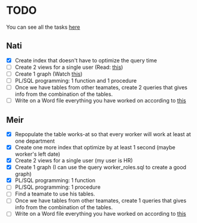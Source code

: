 # TODO

You can see all the tasks [here](https://docs.google.com/spreadsheets/d/1M6zAZbKwIK7s4U-mniCKvBqlxmh60oTyiqIQdotG7WA/edit?pli=1#gid=0)

## Nati
- [x] Create index that doesn't have to optimize the query time
- [ ] Create 2 views for a single user (Read: [this](https://docs.google.com/spreadsheets/d/1M6zAZbKwIK7s4U-mniCKvBqlxmh60oTyiqIQdotG7WA/edit?pli=1#gid=0&range=G11))
- [ ] Create 1 graph (Watch [this](https://drive.google.com/file/d/1xAWrRSOlAvb-X1x-HGiI3dapdlsZirbm/view?usp=sharing))
- [ ] PL/SQL programming: 1 function and 1 procedure
- [ ] Once we have tables from other teamates, create 2 queries that gives info from the combination of the tables.
- [ ] Write on a Word file everything you have worked on according to [this](https://docs.google.com/spreadsheets/d/1M6zAZbKwIK7s4U-mniCKvBqlxmh60oTyiqIQdotG7WA/edit?usp=sharing)

## Meir
- [x] Repopulate the table works-at so that every worker will work at least at one department
- [x] Create one more index that optimize by at least 1 second (maybe worker's left date)
- [x] Create 2 views for a single user (my user is HR)
- [x] Create 1 graph (I can use the query worker\_roles.sql to create a good graph)
- [x] PL/SQL programming: 1 function
- [ ] PL/SQL programming: 1 procedure
- [ ] Find a teamate to use his tables.
- [ ] Once we have tables from other teamates, create 1 queries that gives info from the combination of the tables.
- [ ] Write on a Word file everything you have worked on according to [this](https://docs.google.com/spreadsheets/d/1M6zAZbKwIK7s4U-mniCKvBqlxmh60oTyiqIQdotG7WA/edit?usp=sharing)
